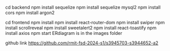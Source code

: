 cd backend
npm install sequelize
npm install sequelize mysql2
npm install cors
npm install argon2

cd frontend
npm install
npm install react-router-dom
npm install swiper
npm install scrollreveal
npm install sweetalert2
npm install react-toastify
npm install axios
npm start
ERdiagram is in the images folder


github link
https://github.com/rmit-fsd-2024-s1/s3945703-s3944652-a2